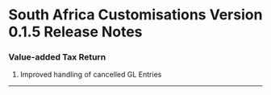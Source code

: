 # South Africa Customisations Version 0.1.5 Release Notes


### Value-added Tax Return
1. Improved handling of cancelled GL Entries

---
